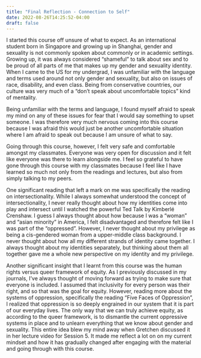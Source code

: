 ```yaml
---
title: "Final Reflection - Connection to Self"
date: 2022-08-26T14:25:52-04:00
draft: false
---
```

I started this course off unsure of what to expect. As an international student born in Singapore and growing up in Shanghai, gender and sexuality is not commonly spoken about commonly or in academic settings. Growing up, it was always considered “shameful” to talk about sex and to be proud of all parts of me that makes up my gender and sexuality identity. When I came to the US for my undergrad, I was unfamiliar with the language and terms used around not only gender and sexuality, but also on issues of race, disability, and even class. Being from conservative countries, our culture was very much of a “don’t speak about uncomfortable topics” kind of mentality. 

Being unfamiliar with the terms and language, I found myself afraid to speak my mind on any of these issues for fear that I would say something to upset someone. I was therefore very much nervous coming into this course because I was afraid this would just be another uncomfortable situation where I am afraid to speak out because I am unsure of what to say. 

Going through this course, however, I felt very safe and comfortable amongst my classmates. Everyone was very open for discussion and it felt like everyone was there to learn alongside me. I feel so grateful to have gone through this course with my classmates because I feel like I have learned so much not only from the readings and lectures, but also from simply talking to my peers. 

One significant reading that left a mark on me was specifically the reading on intersectionality. While I always somewhat understood the concept of intersectionality, I never really thought about how my identities come into play and intersect until I watched the powerful Ted Talk by Kimberlé Crenshaw. I guess I always thought about how because I was a “woman” and “asian minority” in America, I felt disadvantaged and therefore felt like I was part of the “oppressed”. However, I never thought about my privilege as being a cis-gendered woman from a upper-middle class background. I never thought about how all my different strands of identity came together. I always thought about my identities separately, but thinking about them all together gave me a whole new perspective on my identity and my privilege. 

Another significant insight that I learnt from this course was the human rights versus queer framework of equity. As I previously discussed in my journals, I’ve always thought of moving forward as trying to make sure that everyone is included. I assumed that inclusivity for every person was their right, and so that was the goal for equity. However, reading more about the systems of oppression, specifically the reading “Five Faces of Oppression”, I realized that oppression is so deeply engrained in our system that it is part of our everyday lives. The only way that we can truly achieve equity, as according to the queer framework, is to dismantle the current oppressive systems in place and to unlearn everything that we know about gender and sexuality. This entire idea blew my mind away when Gretchen discussed it in her lecture video for Session 5. It made me reflect a lot on on my current mindset and how it has gradually changed after engaging with the material and going through with this course.
